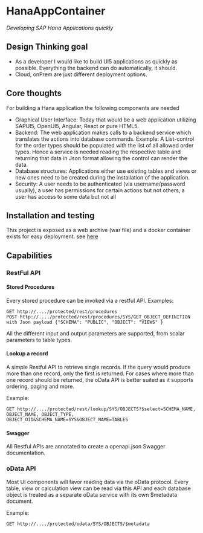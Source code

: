 # HanaAppContainer

_Developing SAP Hana Applications quickly_

## Design Thinking goal
* As a developer I would like to build UI5 applications as quickly as possible. Everything the backend can do automatically, it should.
* Cloud, onPrem are just different deployment options.


## Core thoughts

For building a Hana application the following components are needed

- Graphical User Interface: Today that would be a web application utilizing SAPUI5, OpenUI5, Angular, React or pure HTML5.
- Backend: The web application makes calls to a backend service which translates the actions into database commands. Example: A List-control for the order types should be populated with the list of all allowed order types. Hence a service is needed reading the respective table and returning that data in Json format allowing the control can render the data.
- Database structures: Applications either use existing tables and views or new ones need to be created during the installation of the application.
- Security: A user needs to be authenticated (via username/password usually), a user has permissions for certain actions but not others, a user has access to some data but not all

## Installation and testing

This project is exposed as a web archive (war file) and a docker container exists for easy deployment.
see [here](https://github.com/rtdi/HanaAppContainerDockerBuild)


## Capabilities

### RestFul API

#### Stored Procedures
Every stored procedure can be invoked via a restful API.
Examples:

    GET http://..../protected/rest/procedures
    POST http://..../protected/rest/procedures/SYS/GET_OBJECT_DEFINITION with Json payload {"SCHEMA": "PUBLIC", "OBJECT": "VIEWS" }

All the different input and output parameters are supported, from scalar parameters to table types.
  
#### Lookup a record
A simple Restful API to retrieve single records. If the query would produce more than one record, only the first is returned.
For cases where more than one record should be returned, the oData API is better suited as it supports ordering, paging and more.
 
Example:

    GET http://..../protected/rest/lookup/SYS/OBJECTS?$select=SCHEMA_NAME, OBJECT_NAME, OBJECT_TYPE, OBJECT_OID&SCHEMA_NAME=SYS&OBJECT_NAME=TABLES

#### Swagger
All Restful APIs are annotated to create a openapi.json Swagger documentation. 

### oData API
Most UI components will favor reading data via the oData protocol. Every table, view or calculation view can be read via this API and
each database object is treated as a separate oData service with its own $metadata document.

Example:

    GET http://..../protected/odata/SYS/OBJECTS/$metadata

